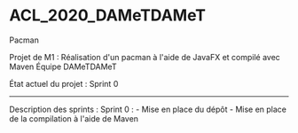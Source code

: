 # ACL_2020_DAMeTDAMeT
Pacman

Projet de M1 : Réalisation d'un pacman à l'aide de JavaFX et compilé avec Maven
Équipe DAMeTDAMeT

État actuel du projet : Sprint 0

--------------------------------
Description des sprints :
Sprint 0 :  - Mise en place du dépôt 
            - Mise en place de la compilation à l'aide de Maven


